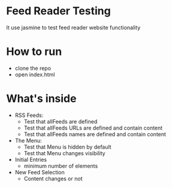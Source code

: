 # Feed Reader Testing
  It use jasmine to test feed reader website functionality
# How to run
* clone the repo
* open index.html
# What's inside
* RSS Feeds:
  * Test that allFeeds are defined
  * Test that allFeeds URLs are defined and contain content
  * Test that allFeeds names are defined and contain content
* The Menu:
  * Test that Menu is hidden by default
  * Test that Menu changes visibility
* Initial Entries
  * minimum number of elements
* New Feed Selection
  * Content changes or not
